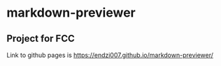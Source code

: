 # markdown-previewer

## Project for FCC

Link to github pages is https://endzi007.github.io/markdown-previewer/

